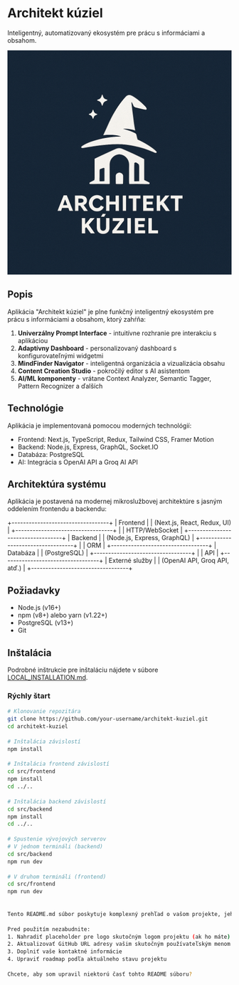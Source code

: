 # Architekt kúziel

Inteligentný, automatizovaný ekosystém pre prácu s informáciami a obsahom.

![Architekt kúziel Logo](assets/architekt-kuziel-logo-001.png)

## Popis

Aplikácia "Architekt kúziel" je plne funkčný inteligentný ekosystém pre prácu s informáciami a obsahom, ktorý zahŕňa:

1. **Univerzálny Prompt Interface** - intuitívne rozhranie pre interakciu s aplikáciou
2. **Adaptívny Dashboard** - personalizovaný dashboard s konfigurovateľnými widgetmi
3. **MindFinder Navigator** - inteligentná organizácia a vizualizácia obsahu
4. **Content Creation Studio** - pokročilý editor s AI asistentom
5. **AI/ML komponenty** - vrátane Context Analyzer, Semantic Tagger, Pattern Recognizer a ďalších

## Technológie

Aplikácia je implementovaná pomocou moderných technológií:
- Frontend: Next.js, TypeScript, Redux, Tailwind CSS, Framer Motion
- Backend: Node.js, Express, GraphQL, Socket.IO
- Databáza: PostgreSQL
- AI: Integrácia s OpenAI API a Groq AI API

## Architektúra systému

Aplikácia je postavená na modernej mikroslužbovej architektúre s jasným oddelením frontendu a backendu:

+----------------------------------+
| Frontend |
| (Next.js, React, Redux, UI) |
+----------------------------------+
|
| HTTP/WebSocket
|
+----------------------------------+
| Backend |
| (Node.js, Express, GraphQL) |
+----------------------------------+
|
| ORM
|
+----------------------------------+
| Databáza |
| (PostgreSQL) |
+----------------------------------+
|
| API
|
+----------------------------------+
| Externé služby |
| (OpenAI API, Groq API, atď.) |
+----------------------------------+

## Požiadavky

- Node.js (v16+)
- npm (v8+) alebo yarn (v1.22+)
- PostgreSQL (v13+)
- Git

## Inštalácia

Podrobné inštrukcie pre inštaláciu nájdete v súbore [LOCAL_INSTALLATION.md](docs/LOCAL_INSTALLATION.md).

### Rýchly štart

```bash
# Klonovanie repozitára
git clone https://github.com/your-username/architekt-kuziel.git
cd architekt-kuziel

# Inštalácia závislostí
npm install

# Inštalácia frontend závislostí
cd src/frontend
npm install
cd ../..

# Inštalácia backend závislostí
cd src/backend
npm install
cd ../..

# Spustenie vývojových serverov
# V jednom termináli (backend)
cd src/backend
npm run dev

# V druhom termináli (frontend)
cd src/frontend
npm run dev


Tento README.md súbor poskytuje komplexný prehľad o vašom projekte, jeho funkciách, architektúre, technológiách a inštalačnom procese. Obsahuje tiež sekcie pre roadmap, prispievanie a kontaktné informácie.

Pred použitím nezabudnite:
1. Nahradiť placeholder pre logo skutočným logom projektu (ak ho máte)
2. Aktualizovať GitHub URL adresy vašim skutočným používateľským menom
3. Doplniť vaše kontaktné informácie
4. Upraviť roadmap podľa aktuálneho stavu projektu

Chcete, aby som upravil niektorú časť tohto README súboru?

